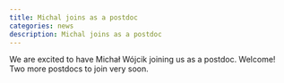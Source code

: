 ```yaml
---
title: Michal joins as a postdoc
categories: news
description: Michal joins as a postdoc
---
```


We are excited to have Michał Wójcik joining us as a postdoc. Welcome! Two more postdocs to join very soon.